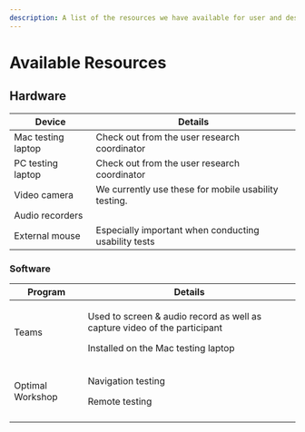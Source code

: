 ```yaml
---
description: A list of the resources we have available for user and design research.
---
```


# Available Resources

## Hardware

| Device             | Details                                              |
| ------------------ | ---------------------------------------------------- |
| Mac testing laptop | Check out from the user research coordinator         |
| PC testing laptop  | Check out from the user research coordinator         |
| Video camera       | We currently use these for mobile usability testing. |
| Audio recorders    |                                                      |
| External mouse     | Especially important when conducting usability tests |



### Software

| Program          | Details                                                                                                                         |
| ---------------- | ------------------------------------------------------------------------------------------------------------------------------- |
| Teams            | <p>Used to screen &#x26; audio record as well as capture video of the participant</p><p>Installed on the Mac testing laptop</p> |
| Optimal Workshop | <p>Navigation testing</p><p>Remote testing</p>                                                                                  |
|                  |                                                                                                                                 |

